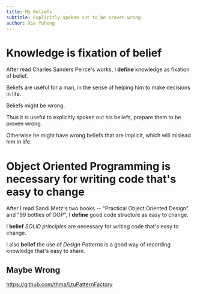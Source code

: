 ```yaml
---
title: My Beliefs
subtitle: Explicitly spoken out to be proven wrong.
author: Xie Yuheng
---
```


# Knowledge is fixation of belief

After read Charles Sanders Peirce's works,
I **define** knowledge as fixation of belief.

Beliefs are useful for a man, in the sense of
helping him to make decisions in life.

Beliefs might be wrong.

Thus it is useful to explicitly spoken out his beliefs,
prepare them to be proven wrong.

Otherwise he might have wrong beliefs that are implicit,
which will mislead him in life.

# Object Oriented Programming is necessary for writing code that's easy to change

After I read Sandi Metz's two books --
"Practical Object Oriented Design" and "99 bottles of OOP",
I **define** good code structure as easy to change.

I **belief** _SOLID principles_ are necessary
for writing code that's easy to change.

I also **belief** the use of _Design Patterns_ is a good way
of recording knowledge that's easy to share.

## Maybe Wrong

<https://github.com/thma/LtuPatternFactory>
